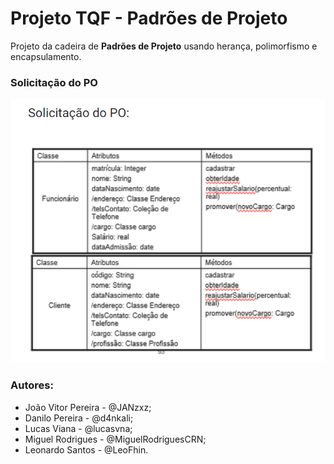 # Projeto TQF - Padrões de Projeto

Projeto da cadeira de **Padrões de Projeto** usando herança, polimorfismo e encapsulamento.

### Solicitação do PO

![Imagem da Solicitação do PO](./img/Solicitacao_PO.png)

### Autores:

- João Vitor Pereira - @JANzxz;
- Danilo Pereira - @d4nkali;
- Lucas Viana - @lucasvna;
- Miguel Rodrigues - @MiguelRodriguesCRN;
- Leonardo Santos - @LeoFhin.
